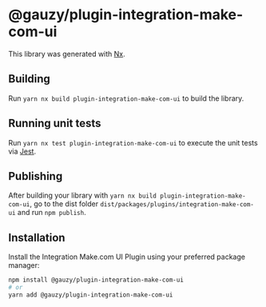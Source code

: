 # @gauzy/plugin-integration-make-com-ui

This library was generated with [Nx](https://nx.dev).

## Building

Run `yarn nx build plugin-integration-make-com-ui` to build the library.

## Running unit tests

Run `yarn nx test plugin-integration-make-com-ui` to execute the unit tests via [Jest](https://jestjs.io).

## Publishing

After building your library with `yarn nx build plugin-integration-make-com-ui`,
go to the dist folder `dist/packages/plugins/integration-make-com-ui`
and run `npm publish`.

## Installation

Install the Integration Make.com UI Plugin using your preferred package manager:

```bash
npm install @gauzy/plugin-integration-make-com-ui
# or
yarn add @gauzy/plugin-integration-make-com-ui
```
